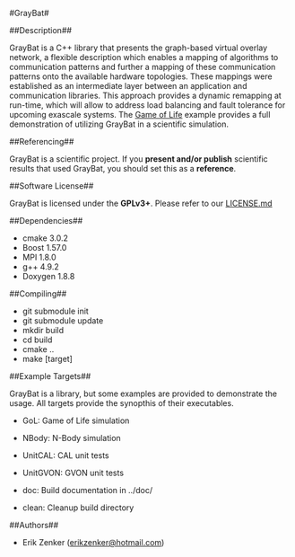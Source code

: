 #GrayBat#

##Description##

GrayBat is a C++ library that presents the graph-based virtual overlay
network, a flexible description which enables a mapping of algorithms
to communication patterns and further a mapping of these communication
patterns onto the available hardware topologies. These mappings were
established as an intermediate layer between an application and
communication libraries. This approach provides a dynamic remapping at
run-time, which will allow to address load balancing and fault
tolerance for upcoming exascale systems. The [Game of Life](src/gol.cc) example
provides a full demonstration of utilizing GrayBat in a scientific
simulation.


##Referencing##

GrayBat is a scientific project. If you **present and/or publish** scientific
results that used GrayBat, you should set this as a **reference**.


##Software License##

GrayBat  is licensed under the **GPLv3+**. Please refer to our [LICENSE.md](LICENSE.md)


##Dependencies##

 * cmake 3.0.2
 * Boost 1.57.0
 * MPI 1.8.0
 * g++ 4.9.2
 * Doxygen 1.8.8


##Compiling##

 * git submodule init
 * git submodule update
 * mkdir build
 * cd build
 * cmake ..
 * make [target]

##Example Targets##

GrayBat is a library, but some examples are provided to demonstrate
the usage. All targets provide the synopthis of their executables.

 * GoL: Game of Life simulation

 * NBody: N-Body simulation

 * UnitCAL: CAL unit tests

 * UnitGVON: GVON unit tests

 * doc: Build documentation in ../doc/

 * clean: Cleanup build directory



##Authors##

 * Erik Zenker (erikzenker@hotmail.com)
